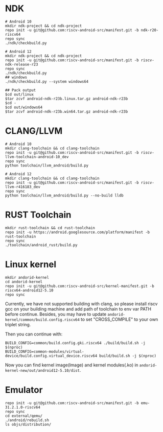 # NDK

```
# Android 10
mkdir ndk-project && cd ndk-project
repo init -u git@github.com:riscv-android-src/manifest.git -b ndk-r20-riscv64
repo sync
./ndk/checkbuild.py

# Android 12
mkdir ndk-project && cd ndk-project
repo init -u git@github.com:riscv-android-src/manifest.git -b riscv-ndk-release-r23
repo sync
./ndk/checkbuild.py
## windows
./ndk/checkbuild.py --system windows64

## Pack output
$cd out/linux
$tar zcvf android-ndk-r23b.linux.tar.gz android-ndk-r23b
$cd -
$cd out/windows64
$tar zcvf android-ndk-r23b.win64.tar.gz android-ndk-r23b
```

# CLANG/LLVM

```
# Android 10
mkdir clang-toolchain && cd clang-toolchain
repo init -u git@github.com:riscv-android-src/manifest.git -b riscv-llvm-toolchain-android-10_dev
repo sync
python toolchain/llvm_android/build.py

# Android 12
mkdir clang-toolchain && cd clang-toolchain
repo init -u git@github.com:riscv-android-src/manifest.git -b riscv-llvm-r416183_dev
repo sync
python toolchain/llvm_android/build.py --no-build lldb
```

# RUST Toolchain

```
mkdir rust-toolchain && cd rust-toolchain
repo init -u https://android.googlesource.com/platform/manifest -b rust-toolchain
repo sync
./toolchain/android_rust/build.py
```

# Linux kernel

```
mkdir andorid-kernel
cd andorid-kernel
repo init -u git@github.com:riscv-android-src/kernel-manifest.git -b riscv64-android12-5.10
repo sync
```

Currently, we have not supported building with clang, so please install riscv gcc on your building machine and add path of toolchain to env var PATH before continue.
Besides, you may have to update `andorid-kernel/common/build.config.riscv64` to set "CROSS_COMPILE" to your own triplet string. 

Then you can continue with:
```
BUILD_CONFIG=common/build.config.gki.riscv64 ./build/build.sh -j $(nproc)
BUILD_CONFIG=common-modules/virtual-device/build.config.virtual_device.riscv64 build/build.sh -j $(nproc)
```

Now you can find kernel image(Image) and kernel modules(.ko) in `andorid-kernel-new/out/android12-5.10/dist`.


# Emulator

```
repo init -u git@github.com:riscv-android-src/manifest.git -b emu-31.2.1.0-riscv64
repo sync
cd external/qemu/
./android/rebuild.sh
ls objs/distribution/
```

